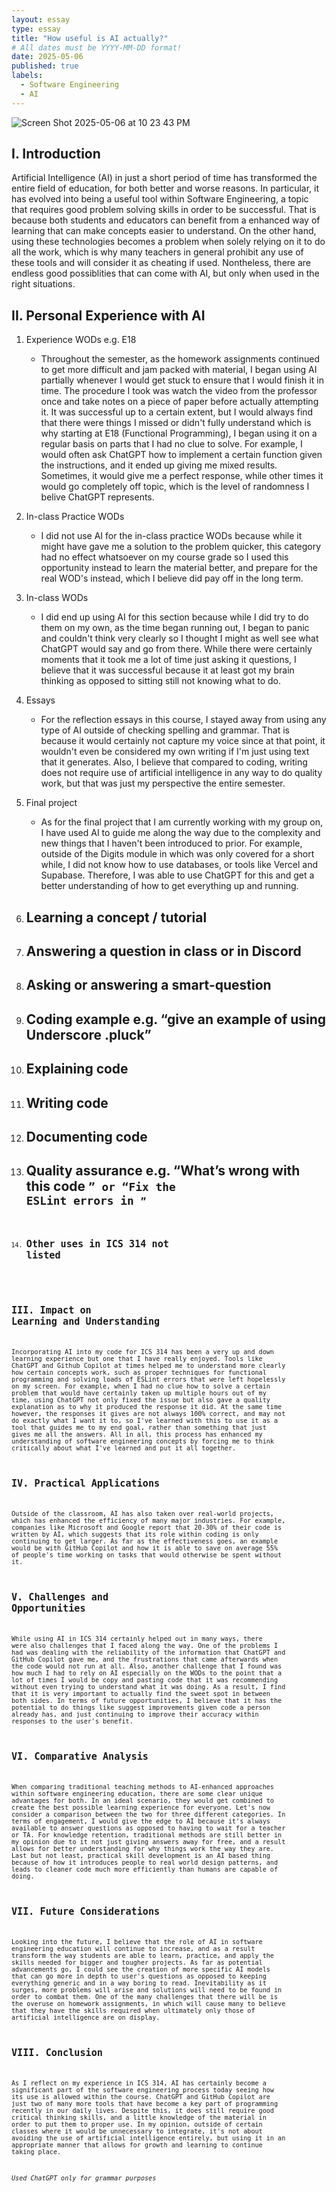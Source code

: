 ```yaml
---
layout: essay
type: essay
title: "How useful is AI actually?"
# All dates must be YYYY-MM-DD format!
date: 2025-05-06
published: true
labels:
  - Software Engineering
  - AI
---
```

![Screen Shot 2025-05-06 at 10 23 43 PM](https://github.com/user-attachments/assets/56edc7d3-915c-45eb-ad47-7f702675aec3)


## I. Introduction
Artificial Intelligence (AI) in just a short period of time has transformed the entire field of education, for both better and worse reasons. In particular, it has evolved into being a useful tool within Software Engineering, a topic that requires good problem solving skills in order to be successful. That is because both students and educators can benefit from a enhanced way of learning that can make concepts easier to understand. On the other hand, using these technologies becomes a problem when solely relying on it to do all the work, which is why many teachers in general prohibit any use of these tools and will consider it as cheating if used. Nontheless, there are endless good possiblities that can come with AI, but only when used in the right situations.

## II. Personal Experience with AI
1. Experience WODs e.g. E18
     - Throughout the semester, as the homework assignments continued to get more difficult and jam packed with material, I began using AI partially whenever I would get stuck to ensure that I would finish it in time. The procedure I took was watch the video from the professor once and take notes on a piece of paper before actually attempting it. It was successful up to a certain extent, but I would always find that there were things I missed or didn't fully understand which is why starting at E18 (Functional Programming), I began using it on a regular basis on parts that I had no clue to solve. For example, I would often ask ChatGPT how to implement a certain function given the instructions, and it ended up giving me mixed results. Sometimes, it would give me a perfect response, while other times it would go completely off topic, which is the level of randomness I belive ChatGPT represents.
  
2. In-class Practice WODs
     - I did not use AI for the in-class practice WODs because while it might have gave me a solution to the problem quicker, this category had no effect whatsoever on my course grade so I used this opportunity instead to learn the material better, and prepare for the real WOD's instead, which I believe did pay off in the long term.

3. In-class WODs
     - I did end up using AI for this section because while I did try to do them on my own, as the time began running out, I began to panic and couldn't think very clearly so I thought I might as well see what ChatGPT would say and go from there. While there were certainly moments that it took me a lot of time just asking it questions, I believe that it was successful because it at least got my brain thinking as opposed to sitting still not knowing what to do.
       
4. Essays
     - For the reflection essays in this course, I stayed away from using any type of AI outside of checking spelling and grammar. That is because it would certainly not capture my voice since at that point, it wouldn't even be considered my own writing if I'm just using text that it generates. Also, I believe that compared to coding, writing does not require use of artificial intelligence in any way to do quality work, but that was just my perspective the entire semester.

5. Final project
     - As for the final project that I am currently working with my group on, I have used AI to guide me along the way due to the complexity and new things that I haven't been introduced to prior. For example, outside of the Digits module in which was only covered for a short while, I did not know how to use databases, or tools like Vercel and Supabase. Therefore, I was able to use ChatGPT for this and get a better understanding of how to get everything up and running.
   
7. Learning a concept / tutorial
     -
   
9. Answering a question in class or in Discord
     -
   
11. Asking or answering a smart-question
     -
    
13. Coding example e.g. “give an example of using Underscore .pluck”
     -
    
15. Explaining code
     -
    
17. Writing code
     -
    
19. Documenting code
     -
    
21. Quality assurance e.g. “What’s wrong with this code <code here>” or “Fix the ESLint errors in <code here>”
     -
    
23. Other uses in ICS 314 not listed
     -

## III. Impact on Learning and Understanding
Incorporating AI into my code for ICS 314 has been a very up and down learning experience but one that I have really enjoyed. Tools like ChatGPT and Github Copilot at times helped me to understand more clearly how certain concepts work, such as proper techniques for functional programming and solving loads of ESLint errors that were left hopelessly on my screen. For example, when I had no clue how to solve a certain problem that would have certainly taken up multiple hours out of my time, using ChatGPT not only fixed the issue but also gave a quality explanation as to why it produced the response it did. At the same time however, the responses it gives are not always 100% correct, and may not do exactly what I want it to, so I've learned with this to use it as a tool that guides me to my end goal, rather than something that just gives me all the answers. All in all, this process has enhanced my understanding of software engineering concepts by forcing me to think critically about what I've learned and put it all together.

## IV. Practical Applications
Outside of the classroom, AI has also taken over real-world projects, which has enhanced the efficiency of many major industries. For example, companies like Microsoft and Google report that 20-30% of their code is written by AI, which suggests that its role within coding is only continuing to get larger. As far as the effectiveness goes, an example would be with GitHub Copilot and how it is able to save on average 55% of people's time working on tasks that would otherwise be spent without it.

## V. Challenges and Opportunities
While using AI in ICS 314 certainly helped out in many ways, there were also challenges that I faced along the way. One of the problems I had was dealing with the reliability of the information that ChatGPT and GitHub Copilot gave me, and the frustrations that came afterwards when the code would not run at all. Also, another challenge that I found was how much I had to rely on AI especially on the WODs to the point that a lot of times I would be copy and pasting code that it was recommending without even trying to understand what it was doing. As a result, I find that it is very important to actually find the sweet spot in between both sides. In terms of future opportunities, I believe that it has the potential to do things like suggest improvements given code a person already has, and just continuing to improve their accuracy within responses to the user's benefit.

## VI. Comparative Analysis
When comparing traditional teaching methods to AI-enhanced approaches within software engineering education, there are some clear unique advantages for both. In an ideal scenario, they would get combined to create the best possible learning experience for everyone. Let's now consider a comparison between the two for three different categories. In terms of engagement, I would give the edge to AI because it's always available to answer questions as opposed to having to wait for a teacher or TA. For knowledge retention, traditional methods are still better in my opinion due to it not just giving answers away for free, and a result allows for better understanding for why things work the way they are. Last but not least, practical skill development is an AI based thing because of how it introduces people to real world design patterns, and leads to cleaner code much more efficiently than humans are capable of doing.

## VII. Future Considerations
Looking into the future, I believe that the role of AI in software engineering education will continue to increase, and as a result transform the way students are able to learn, practice, and apply the skills needed for bigger and tougher projects. As far as potential advancements go, I could see the creation of more specific AI models that can go more in depth to user's questions as opposed to keeping everything generic and in a way boring to read. Inevitability as it surges, more problems will arise and solutions will need to be found in order to combat them. One of the many challenges that there will be is the overuse on homework assignments, in which will cause many to believe that they have the skills required when ultimately only those of artificial intelligence are on display.

## VIII. Conclusion
As I reflect on my experience in ICS 314, AI has certainly become a significant part of the software engineering process today seeing how its use is allowed within the course. ChatGPT and GitHub Copilot are just two of many more tools that have become a key part of programming recently in our daily lives. Despite this, it does still require good critical thinking skills, and a little knowledge of the material in order to put them to proper use. In my opinion, outside of certain classes where it would be unnecessary to integrate, it's not about avoiding the use of artificial intelligence entirely, but using it in an appropriate manner that allows for growth and learning to continue taking place.

*Used ChatGPT only for grammar purposes*
